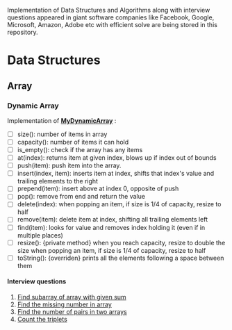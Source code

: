 Implementation of Data Structures and Algorithms along with interview questions appeared in giant software companies like Facebook, Google, Microsoft, Amazon, Adobe etc with efficient solve are being stored in this repository.
# Data Structures
## Array
### Dynamic Array
Implementation of **[MyDynamicArray](Data_Structures/Array/MyDynamicArray.java)** :
- [ ] size(): number of items in array
- [ ] capacity(): number of items it can hold
- [ ] is_empty(): check if the array has any items
- [ ] at(index): returns item at given index, blows up if index out of bounds
- [ ] push(item): push item into the array.
- [ ] insert(index, item): inserts item at index, shifts that index's value and trailing elements to the right
- [ ] prepend(item): insert above at index 0, opposite of push
- [ ] pop(): remove from end and return the value
- [ ] delete(index): when popping an item, if size is 1/4 of capacity, resize to half
- [ ] remove(item): delete item at index, shifting all trailing elements left
- [ ] find(item): looks for value and removes index holding it (even if in multiple places)
- [ ] resize(): {private method} when you reach capacity, resize to double the size when popping an item, if size is 1/4 of capacity, resize to half
- [ ] toString(): {overriden} prints all the elements following a space between them
#### Interview questions
1. [Find subarray of array with given sum](Data_Structures/Array/Subarray_with_given_sum/)
2. [Find the missing number in array](Data_Structures/Array/Missing_number/)
3. [Find the number of pairs in two arrays](Data_Structures/Array/Number_of_pairs/)
4. [Count the triplets](Data_Structures/Array/Count_triplets/)